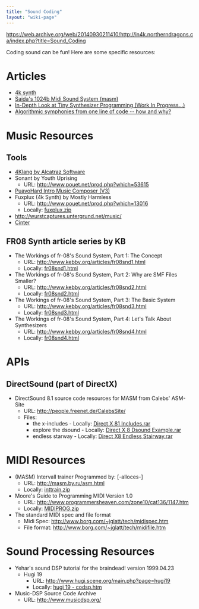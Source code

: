 ```yaml
---
title: "Sound Coding"
layout: "wiki-page"
---
```


https://web.archive.org/web/20140930211410/http://in4k.northerndragons.ca/index.php?title=Sound_Coding

Coding sound can be fun! Here are some specific resources:

# Articles
* [4k synth](4k-synth)
* [Saida's 1024b Midi Sound System (masm)](saidas-1024b-sound-system)
* [In-Depth Look at Tiny Synthesizer Programming (Work In Progress...)](in-depth-look-at-tiny-synthesizer-programming)
* [Algorithmic symphonies from one line of code -- how and why?](http://countercomplex.blogspot.pt/2011/10/algorithmic-symphonies-from-one-line-of.html)

# Music Resources

## Tools

* [4Klang by Alcatraz Software](http://4klang.untergrund.net/)
* Sonant by Youth Uprising
    * URL: http://www.pouet.net/prod.php?which=53615
* [PuavoHard Intro Music Composer (V3)](http://www.puavohard.net/php/prod/phpimc)
* Fuxplux (4k Synth) by Mostly Harmless
    * URL: http://www.pouet.net/prod.php?which=13016
    * Locally: [fuxplux.zip](http://in4k.untergrund.net/sound/fuxplux.zip)
* http://wurstcaptures.untergrund.net/music/
* [Cinter](https://bitbucket.org/askeksa/cinter)

## FR08 Synth article series by KB

* The Workings of fr-08's Sound System, Part 1: The Concept
    * URL: http://www.kebby.org/articles/fr08snd1.html
    * Locally: [fr08snd1.html](http://in4k.untergrund.net/various%20web%20articles/fr08snd1.htm)
* The Workings of fr-08's Sound System, Part 2: Why are SMF Files Smaller?
    * URL: http://www.kebby.org/articles/fr08snd2.html
    * Locally: [fr08snd2.html](http://in4k.untergrund.net/various%20web%20articles/fr08snd2.htm)
* The Workings of fr-08's Sound System, Part 3: The Basic System
    * URL: http://www.kebby.org/articles/fr08snd3.html
    * Locally: [fr08snd3.html](http://in4k.untergrund.net/various%20web%20articles/fr08snd3.htm)
* The Workings of fr-08's Sound System, Part 4: Let's Talk About Synthesizers
    * URL: http://www.kebby.org/articles/fr08snd4.html
    * Locally: [fr08snd4.html](http://in4k.untergrund.net/various%20web%20articles/fr08snd4.htm)

# APIs

## DirectSound (part of DirectX)
* DirectSound 8.1 source code resources for MASM from Calebs' ASM-Site
    * URL: http://people.freenet.de/CalebsSite/
    * Files:
        * the x-includes - Locally: [Direct X 81 Includes.rar](http://in4k.untergrund.net/sound/Direct_X_81_Includes.rar)
        * explore the dsound - Locally: [Direct X 8 Dsound Example.rar](http://in4k.untergrund.net/sound/Direct_X_8_Dsound_Example.rar)
        * endless starway - Locally: [Direct X8 Endless Stairway.rar](http://in4k.untergrund.net/sound/Direct_X8_Endless_Stairway.rar)

# MIDI Resources
* (MASM) Intervall trainer Programmed by: [-alloces-]
    * URL: http://masm.by.ru/asm.html
    * Locally: [inttrain.zip](http://in4k.untergrund.net/sound/inttrain.zip)
* Moore's Guide to Programming MIDI Version 1.0
    * URL: http://www.programmersheaven.com/zone10/cat136/1147.htm
    * Locally: [MIDIPROG.zip](http://in4k.untergrund.net/sound/MIDIPROG.zip)
* The standard MIDI spec and file format
    * Midi Spec: http://www.borg.com/~jglatt/tech/midispec.htm
    * File format: http://www.borg.com/~jglatt/tech/midifile.htm

# Sound Processing Resources
* Yehar's sound DSP tutorial for the braindead! version 1999.04.23
    * Hugi 19
        * URL: http://www.hugi.scene.org/main.php?page=hugi19
        * Locally: [hugi 19 - codsp.htm](http://in4k.untergrund.net/html_articles/hugi%2019%20-%20codsp.htm)
* Music-DSP Source Code Archive
   * URL: http://www.musicdsp.org/
